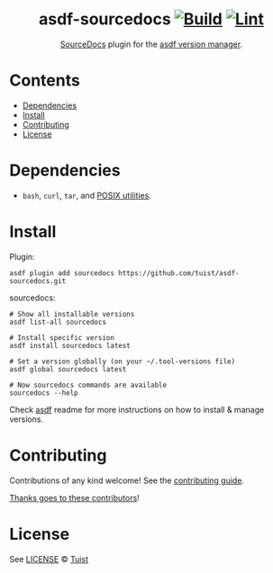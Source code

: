 <div align="center">

# asdf-sourcedocs [![Build](https://github.com/tuist/asdf-sourcedocs/actions/workflows/build.yml/badge.svg)](https://github.com/tuist/asdf-sourcedocs/actions/workflows/build.yml) [![Lint](https://github.com/tuist/asdf-sourcedocs/actions/workflows/lint.yml/badge.svg)](https://github.com/tuist/asdf-sourcedocs/actions/workflows/lint.yml)

[SourceDocs](https://github.com/SourceDocs/SourceDocs) plugin for the [asdf version manager](https://asdf-vm.com).

</div>

# Contents

- [Dependencies](#dependencies)
- [Install](#install)
- [Contributing](#contributing)
- [License](#license)

# Dependencies

- `bash`, `curl`, `tar`, and [POSIX utilities](https://pubs.opengroup.org/onlinepubs/9699919799/idx/utilities.html).

# Install

Plugin:

```shell
asdf plugin add sourcedocs https://github.com/tuist/asdf-sourcedocs.git
```

sourcedocs:

```shell
# Show all installable versions
asdf list-all sourcedocs

# Install specific version
asdf install sourcedocs latest

# Set a version globally (on your ~/.tool-versions file)
asdf global sourcedocs latest

# Now sourcedocs commands are available
sourcedocs --help
```

Check [asdf](https://github.com/asdf-vm/asdf) readme for more instructions on how to
install & manage versions.

# Contributing

Contributions of any kind welcome! See the [contributing guide](contributing.md).

[Thanks goes to these contributors](https://github.com/tuist/asdf-sourcedocs/graphs/contributors)!

# License

See [LICENSE](LICENSE) © [Tuist](https://github.com/tuist/)
